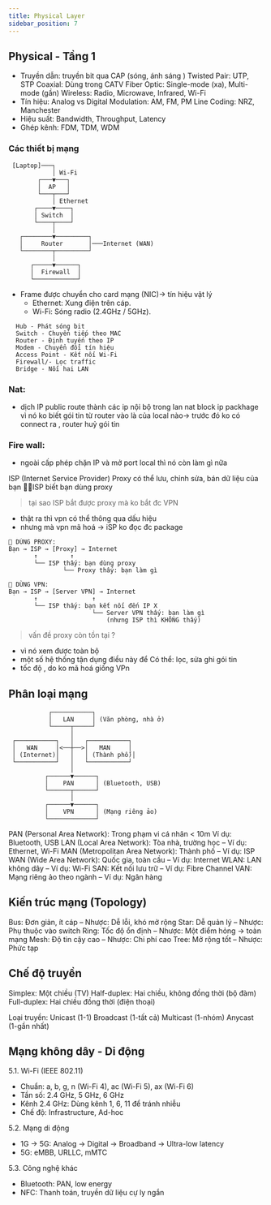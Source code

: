 ```yaml
---
title: Physical Layer
sidebar_position: 7
---
```



## Physical - Tầng 1
    
  - Truyền dẫn: truyền bit qua CAP (sóng, ánh sáng )
      Twisted Pair: UTP, STP
      Coaxial: Dùng trong CATV
      Fiber Optic: Single-mode (xa), Multi-mode (gần)
      Wireless: Radio, Microwave, Infrared, Wi-Fi
  - Tín hiệu:
      Analog vs Digital
      Modulation: AM, FM, PM
      Line Coding: NRZ, Manchester
  - Hiệu suất: Bandwidth, Throughput, Latency
  - Ghép kênh: FDM, TDM, WDM



### Các thiết bị mạng

```
 [Laptop]───┐
            │ Wi-Fi
        ┌───▼───┐
        │  AP   │
        └───┬───┘
            │ Ethernet
       ┌────▼────┐
       │ Switch  │
       └────┬────┘
            │
   ┌────────▼─────────┐
   │     Router       │───Internet (WAN)
   └────────┬─────────┘
            │
      ┌─────▼──────┐
      │  Firewall  │
      └────────────┘

```


- Frame được chuyển cho card mạng (NIC)-> tín hiệu vật lý
  - Ethernet: Xung điện trên cáp.
  - Wi-Fi: Sóng radio (2.4GHz / 5GHz).

```
  Hub - Phát sóng bit
  Switch - Chuyển tiếp theo MAC
  Router - Định tuyến theo IP
  Modem - Chuyển đổi tín hiệu
  Access Point - Kết nối Wi-Fi
  Firewall/- Lọc traffic
  Bridge - Nối hai LAN
```


### Nat: 
- dịch IP public route thành các ip nội bộ trong lan 
 nat block ip packhage vì nó ko biết gói tin từ router vào là của local nào-> trước đó ko có connect ra , router huỷ gói tin 

### Fire wall: 
- ngoài cấp phép chặn IP và mở port local thì nó còn làm gì nữa 

 ISP (Internet Service Provider)
  Proxy có thể lưu, chỉnh sửa, bán dữ liệu của bạn
  🕵️‍♂️ISP biết bạn dùng proxy


> tại sao ISP bắt được proxy mà ko bắt đc VPN
- thật ra thì vpn có thể thông qua dấu hiệu 
- nhưng mà vpn mã hoá -> iSP ko đọc đc package 
```
📌 DÙNG PROXY:
Bạn → ISP → [Proxy] → Internet
       ↑         ↑
       └── ISP thấy: bạn dùng proxy
               └── Proxy thấy: bạn làm gì

📌 DÙNG VPN:
Bạn → ISP → [Server VPN] → Internet
       ↑               ↑
       └── ISP thấy: bạn kết nối đến IP X
                       └── Server VPN thấy: bạn làm gì
                           (nhưng ISP thì KHÔNG thấy)
```
> vấn đề proxy còn tồn tại ?
- vì nó xem được toàn bộ 
- một số hệ thống tận dụng điều này để Có thể: lọc, sửa ghi gói tin
- tốc độ , do ko mã hoá giống VPn



##  Phân loại mạng
```
           ┌───────────┐
           │   LAN     │ (Văn phòng, nhà ở)
           └─────┬─────┘
                 │
 ┌───────────┐   │   ┌───────────┐
 │   WAN     │<──┼──>│   MAN     │
 │ (Internet)│   │   │ (Thành phố)│
 └───────────┘   │   └───────────┘
                 │
          ┌──────▼──────┐
          │    PAN      │ (Bluetooth, USB)
          └──────┬──────┘
                 │
          ┌──────▼──────┐
          │    VPN      │ (Mạng riêng ảo)
          └─────────────┘
```
  PAN (Personal Area Network): Trong phạm vi cá nhân < 10m Ví dụ: Bluetooth, USB
  LAN (Local Area Network): Tòa nhà, trường học – Ví dụ: Ethernet, Wi-Fi
  MAN (Metropolitan Area Network): Thành phố – Ví dụ: ISP
  WAN (Wide Area Network): Quốc gia, toàn cầu – Ví dụ: Internet
  WLAN: LAN không dây – Ví dụ: Wi-Fi
  SAN: Kết nối lưu trữ – Ví dụ: Fibre Channel
  VAN: Mạng riêng ảo theo ngành – Ví dụ: Ngân hàng

## Kiến trúc mạng (Topology)
  Bus: Đơn giản, ít cáp – Nhược: Dễ lỗi, khó mở rộng
  Star: Dễ quản lý – Nhược: Phụ thuộc vào switch
  Ring: Tốc độ ổn định – Nhược: Một điểm hỏng → toàn mạng
  Mesh: Độ tin cậy cao – Nhược: Chi phí cao
  Tree: Mở rộng tốt – Nhược: Phức tạp

## Chế độ truyền
  Simplex: Một chiều (TV)
  Half-duplex: Hai chiều, không đồng thời (bộ đàm)
  Full-duplex: Hai chiều đồng thời (điện thoại)

  Loại truyền:
    Unicast (1-1)
    Broadcast (1-tất cả)
    Multicast (1-nhóm)
    Anycast (1-gần nhất)

## Mạng không dây - Di động 

5.1. Wi-Fi (IEEE 802.11)
  - Chuẩn: a, b, g, n (Wi-Fi 4), ac (Wi-Fi 5), ax (Wi-Fi 6)
  - Tần số: 2.4 GHz, 5 GHz, 6 GHz
  - Kênh 2.4 GHz: Dùng kênh 1, 6, 11 để tránh nhiễu
  - Chế độ: Infrastructure, Ad-hoc

5.2. Mạng di động
  - 1G → 5G: Analog → Digital → Broadband → Ultra-low latency
  - 5G: eMBB, URLLC, mMTC

5.3. Công nghệ khác
  - Bluetooth: PAN, low energy
  - NFC: Thanh toán, truyền dữ liệu cự ly ngắn



